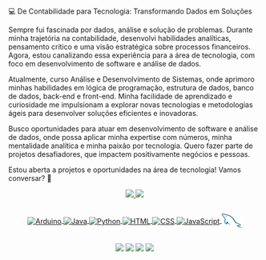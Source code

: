 💻 De Contabilidade para Tecnologia: Transformando Dados em Soluções

Sempre fui fascinada por dados, análise e solução de problemas. Durante minha trajetória na contabilidade, desenvolvi habilidades analíticas, pensamento crítico e uma visão estratégica sobre processos financeiros. Agora, estou canalizando essa experiência para a área de tecnologia, com foco em desenvolvimento de software e análise de dados.

Atualmente, curso Análise e Desenvolvimento de Sistemas, onde aprimoro minhas habilidades em lógica de programação, estrutura de dados, banco de dados, back-end e front-end. Minha facilidade de aprendizado e curiosidade me impulsionam a explorar novas tecnologias e metodologias ágeis para desenvolver soluções eficientes e inovadoras.

Busco oportunidades para atuar em desenvolvimento de software e análise de dados, onde possa aplicar minha expertise com números, minha mentalidade analítica e minha paixão por tecnologia. Quero fazer parte de projetos desafiadores, que impactem positivamente negócios e pessoas.

Estou aberta a projetos e oportunidades na área de tecnologia! Vamos conversar? 🚀

<div align="center">
  <a href="https://github.com/22augusta">
  <img height="180em" src="https://github-readme-stats.vercel.app/api?username=22augusta&show_icons=true&theme=vue-dark&include_all_commits=true&count_private=true"/>
  <img height="180em" src="https://github-readme-stats.vercel.app/api/top-langs/?username=22augusta&layout=compact&langs_count=7&theme=vue-dark"/>
</div>

  ##
 
<div align="center">
    <img align="center" height="30" width="40" alt="Arduino" src="https://cdn.worldvectorlogo.com/logos/arduino-1.svg">
    <img align="center" height="30" width="40" alt="Java" src="https://cdn.jsdelivr.net/gh/devicons/devicon/icons/java/java-original.svg">
    <img align="center" height="30" width="40" alt="Python" src="https://cdn.jsdelivr.net/gh/devicons/devicon/icons/python/python-original.svg">  
    <img align="center" height="30" width="40" alt="HTML" src="https://cdn.jsdelivr.net/gh/devicons/devicon/icons/html5/html5-original.svg">
    <img align="center" height="30" width="40" alt="CSS" src="https://cdn.jsdelivr.net/gh/devicons/devicon/icons/css3/css3-original.svg">
    <img align="center" height="30" width="40" alt="JavaScript" src="https://cdn.jsdelivr.net/gh/devicons/devicon/icons/javascript/javascript-original.svg">
    <img align="center" height="30" width="40" alt="MySql" src="https://github.com/devicons/devicon/blob/v2.15.1/icons/mysql/mysql-original.svg">
</div>

  ##
  
<div align="center"> 
  <a href="http://lattes.cnpq.br/7715170473485971" target="_blank"><img src="https://img.shields.io/badge/Lattes-2E5469?style=for-the-badge&logo=htmlacademy&logoColor=white"></a>
  <a href="https://www.linkedin.com/in/maria-fialho/" target="_blank"><img src="https://img.shields.io/badge/-LinkedIn-%230077B5?style=for-the-badge&logo=linkedin&logoColor=white"></a>
  <a href = "mailto:aguiar.maria22@gmail.com" target="_blank"><img src="https://img.shields.io/badge/-Gmail-%23333?style=for-the-badge&logo=gmail&logoColor=white"></a>
  <a href="https://instagram.com/22_augusta" target="_blank"><img src="https://img.shields.io/badge/-Instagram-%23E4405F?style=for-the-badge&logo=instagram&logoColor=white"></a>

</div>

